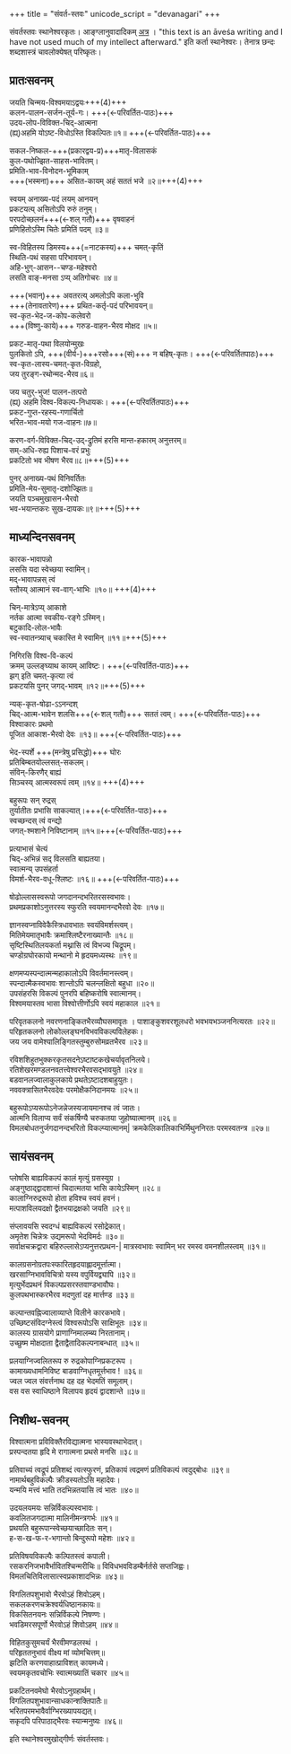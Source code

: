 +++
title = "संवर्त-स्तवः"
unicode_script = "devanagari"
+++

संवर्तस्तवः स्थानेश्वरकृतः। आङ्ग्लानुवादादिकम् [अत्र](https://www.vimarshafoundation.org/samvartastava) । "this text is an āveśa writing and I have not used much of my intellect afterward." इति कर्ता स्थानेश्वरः। तेनात्र छन्दः शब्दशास्त्रं चावलोक्येषत् परिष्कृतः।

## प्रातःसवनम्
जयति चिन्मय-विश्वमयाऽद्वयः+++(4)+++  
कलन-पालन-सर्जन-तूर्य-गः।  +++(←परिवर्तित-पाठः)+++   
उदय-लोप-विविक्त-चिद्-आत्मना  
(ह्य्)अहमि योऽष्ट-विधोऽस्ति विकल्पितः॥१॥ +++(←परिवर्तित-पाठः)+++  

सकल-निष्कल-+++(प्रकारद्वय-प्र)+++मातृ-विलासकं  
कुल-पथोज्झित-साहस-भावितम्।  
प्रमिति-भाव-विनोदन-भूमिकाम्  
+++(भस्मना)+++ असित-कायम् अहं सततं भजे ॥२॥+++(4)+++

स्वयम् अनाख्य-पदं लयम् आनयन्  
प्रकटयत्य् असितोऽपि रुरुं तनुम्।  
परपदोच्छलनं+++(←शल् गतौ)+++ वृषवाहनं  
प्रणिहितोऽस्मि चितेः प्रमितिं पदम् ॥३॥    

स्व-विहितस्य डिमस्य+++(=नाटकस्य)+++ चमत्-कृतिं  
स्थिति-पथं सहसा परिभावयन्।  
अहि-भुग्-आसन--चण्ड-महेश्वरो  
लसति वाङ्-मनसा ऽप्य् अतिगोचरः ॥४॥    

+++(भवान्)+++ अवतरत्य् अमलोऽपि कला-भुवि  
+++(तेनावतारेण)+++ प्रथित-कर्तृ-पदं परिभावयन्॥    
स्व-कृत-भेद-ज-कोप-कलेवरो  
+++(विष्णु-काये)+++ गरुड-वाहन-भैरव मोक्षद ॥५॥    

प्रकट-मातृ-पथा विलयोन्मुखः  
पुलकितो ऽपि, +++(वीर्य-)+++रसो+++(~~सं~~)+++ न बहिष्-कृतः। +++(←परिवर्तितपाठः)+++  
स्व-कृत-लास्य-चमत्-कृत-विग्रहो,  
जय तुरङ्ग-रथोन्मद-भैरव॥६॥    

जय चतुर्-भुज! पालन-तत्परो  
(ह्य्) अहमि विश्व-विकल्प-निधायकः। +++(←परिवर्तितपाठः)+++  
प्रकट-गुप्त-रहस्य-गणार्चितो  
भरित-भाव-मयो गज-वाहनः॥७॥    

करण-वर्ग-विविक्त-चिद्-उद्-द्रुतिमं
हरसि मान्त-हकारम् अनुत्तरम्॥    
सम्-अधि-रुह्य पिशाच-वरं प्रभुः  
प्रकटितो भव भीषण भैरव॥८॥+++(5)+++    

पुनर् अनाख्य-पथं विनिवर्तितः  
प्रमिति-मेय-सुमातृ-दशोज्झितः॥  
जयति पञ्चमुखासन-भैरवो  
भव-भयान्तकरः सुख-दायकः॥९॥+++(5)+++    



## माध्यन्दिनसवनम्

कारक-भावापन्नो  
लससि यदा स्वेच्छया स्वामिन्।  
मद्-भावापन्नस् त्वं  
स्तौस्य् आत्मानं स्व-वाग्-भाभिः ॥१०॥ +++(4)+++   

चिन्-मात्रेऽप्य् आकाशे  
नर्तक आत्मा स्वकीय-रङ्गे ऽस्मिन्।  
बटुकादि-लोल-भावैः  
स्व-स्वातन्त्र्याच् चकास्ति मे स्वामिन् ॥११॥+++(5)+++    


निगिरसि विश्व-वि-कल्पं  
क्रमम् उल्लङ्घ्याथ कायम् आविष्टः। +++(←परिवर्तित-पाठः)+++  
झग् इति चमत्-कृत्या त्वं  
प्रकटयसि पुनर् जगद्-भावम् ॥१२॥+++(5)+++    

न्यक्-कृत-षोढा-ऽऽनन्दश्  
चिद्-आत्म-भावेन शलसि+++(←शल् गतौ)+++ सततं त्वम्। +++(←परिवर्तित-पाठः)+++  
विश्वाकारः प्रथमो  
पूजित आकाश-भैरवो देवः ॥१३॥ +++(←परिवर्तित-पाठः)+++   


भेद-स्पर्शे +++(मन्त्रेषु प्रसिद्धो)+++ घोरः  
प्रतिबिम्बतयोल्लसत्-सकलम्।  
संविन्-किरणैर् बाह्यं  
सिञ्चस्य् आत्मस्वरूपं त्वम् ॥१४॥ +++(4)+++  

बहुरूपः सन् रुद्रस्  
तुर्यातीतः प्रभासि साकल्यात्।+++(←परिवर्तित-पाठः)+++  
स्वच्छन्दस् त्वं वन्द्यो  
जगत्-श्मशाने निविष्टानाम् ॥१५॥+++(←परिवर्तित-पाठः)+++    

प्रत्याभासं चेत्यं  
चिद्-अभिन्नं सद् विलसति बाह्यतया।  
स्वात्मन्य् उपसंहर्ता  
विमर्श-भैरव-वधू-श्लिष्टः ॥१६॥ +++(←परिवर्तित-पाठः)+++   

षोढोल्लासस्वरूपो जगदानन्दभरितरसस्वभावः।  
प्रथमप्रकाशोऽनुत्तरस्य स्फुरति स्वयमानन्दभैरवो देवः ॥१७॥    

ज्ञानस्वप्नाविवेकैस्त्रिधावभातः स्वयंविमर्शस्त्वम्।  
मितिमेयमातृभावैः क्रमाश्लिष्टैरनाख्यान्तैः ॥१८॥    
सृष्टिस्थितिलयकर्ता मथ्नासि त्वं विभज्य चिद्रूपम्।  
चण्डोग्रघोरकायो मन्थानो मे हृदयमध्यस्थः ॥१९॥    

क्षणमप्यस्पन्दात्मन्महाकालोऽपि विवर्तमानस्त्वम्।  
स्पन्दात्मैकस्वभावः शान्तोऽपि चलन्लक्षितो बहुधा ॥२०॥    
उपसंहरसि विकल्पं पुनरपि बहिष्करोषि स्वात्मानम्।  
विश्वमयास्तव भासा विश्वोत्तीर्णोऽपि स्वयं महाकाल ॥२१॥    


परिवृतकलनो नवरणनाङ्कितभैरव्यौघसमावृतः । 
पाशाङ्कुशवरशूलधरो भवभयभञ्जननित्यरतः ॥२२॥    
परिहृतकलनो लोकोल्लङ्घनविभवविकल्पविलेहकः।  
जय जय वामेश्यालिङ्गितस्तुम्बुरुसोमव्रतभैरव ॥२३॥    


रविशशिहुतभुक्करकृतसदनेऽष्टाष्टकखेचर्यावृतनिलये।  
रतिशेखरमण्डलनवतत्त्वेश्वरभैरवसद्भावयुते ॥२४॥    
बडवानलज्वालाकुलकाये प्रथतेऽष्टादशबाहुयुतः।  
नववक्त्रासितभैरवदेवः परमोक्षैकनिदानमयः ॥२५॥    


बहुरूपोऽप्यरूपोऽनेजन्नेजस्यजायमानश्च त्वं जातः।  
आत्मनि विलाप्य सर्वं संकर्षिण्यै चरुकतया जुहोष्यात्मानम् ॥२६॥    
विमलबोधतनुर्जगदानन्दभरितो विकल्प्यात्मानम्|
क्रमकेलिकालिकाभिर्मिथुननिरतः परमस्वतन्त्र ॥२७॥    


## सायंसवनम्

प्लोषसि बाह्यविकल्पं कालं मृत्युं ग्रसस्युग्र ।  
अङ्गुष्ठाद्द्वादशान्तं चिदात्मतया भासि कायेऽस्मिन् ॥२८॥    
कालाग्निरुद्ररूपो होता हविश्च स्वयं हवनं।  
मत्पाशविलयदक्षो द्वैतभयाद्रक्षको जयति ॥२९॥    


संप्लावयसि स्वदग्धं बाह्यविकल्पं रसोद्रेकात्।  
अमृतेश चिन्नेत्रः उद्यमरूपो भेदविमर्दः ॥३०॥    
सर्वाक्षचक्रद्वारा बहिरुल्लासेऽप्यनुत्तरप्रथन-|
मात्रस्वभावः स्वामिन् भर रमस्व वमनशीलस्त्वम् ॥३१॥    


कालग्रसनोग्रतपःस्फारितहृदयाह्लादमूर्त्तात्मा।  
खरसाग्निभावविचित्रो यस्य वपुर्वियद्व्यापि ॥३२॥    
मृत्युर्भेदप्रथनं विकल्पप्रसरस्तवाण्डभावौघः।  
कुलपथभास्करभैरव मदणुतां दह मार्त्तण्ड ॥३३॥    


कल्पान्तवह्निज्वालाव्याप्ते विलीने कारकभावे।  
उच्छिष्टसंविदग्नेस्त्वं विश्वरूपोऽसि साक्षिभूतः ॥३४॥    
कालस्य ग्रासयोगे प्राणाग्निमालम्ब्य निरतानाम्।  
उच्छुष्म मोक्षदाता द्वैताद्वैतादिकल्पनाबन्धात् ॥३५॥    


प्रलयाग्निज्वलितरूप रु रुद्रकोपाग्निप्रकटरूप ।  
कामाख्यधामनिविष्ट बाडवाग्निधृतमूर्त्तभाव ! ॥३६॥    
ज्वल ज्वल संवर्त्तनाथ दह दह भेदमतिं समूलाम्।  
वस वस स्वाधिष्ठाने विलापय हृदयं द्वादशान्ते ॥३७॥    



## निशीथ-सवनम्

विश्वात्मना प्रविविक्तैरविद्यात्मना भास्यवस्थाभेदात्।  
प्रस्पन्दतया हृदि मे रागात्मना प्रथसे मनसि ॥३८॥    


प्रतिवाच्यं त्वद्रूपं प्रतिशब्दं त्वत्स्फुरणं,
प्रतिकायं त्वद्रमणं प्रतिविकल्पं त्वदुद्बोधः ॥३९॥    
नामार्थबहुविकल्पैः क्रीडस्यतोऽसि महादेवः।  
यन्मयि मत्त्वं भाति तदभिन्नतयासि त्वं भातः ॥४०॥    


उदयलयमयः सन्निर्विकल्पस्वभावः।  
कवलितजगदात्मा मालिनीमन्त्रगर्भः ॥४१॥    
प्रथयति बहुरूपान्स्वेच्छयाच्छादितः सन्।  
ह-स-ख-फ-र-भगान्तो बिन्दुरूपो महेशः ॥४२॥    


प्रतिविषयविकल्पैः कल्पितस्त्वं कपाली।  
रसकरनिजभावैर्भावितश्चिन्मरीचिः॥ 
विविधभवविडम्बैर्नर्तसे सप्तजिह्वः।  
विमलचितिविलासात्स्वप्रकाशादभिन्नः ॥४३॥    


विगलितपशुभावो भैरवोऽहं शिवोऽहम्।  
सकलकरणचक्रेश्वर्यधिष्ठानकायः॥    
विकसितनयनः सन्निर्विकल्पे निषण्णः।  
भवडिमरसपूर्णो भैरवोऽहं शिवोऽहम् ॥४४॥    

विहितकुसुमचर्यं भैरवीमण्डलस्थं ।  
परिहृततनुभावं वीक्ष्य मां व्योमचित्तम्॥    
झटिति करणवाहात्प्राविशत् कायमध्ये।  
स्वयमकृतवचोभिः स्वात्मख्यातिं चकार ॥४५॥    


प्रकटितनवमेघो भैरवोऽनुग्रहार्थम्।  
विगलितपशुभावान्साधकान्शक्तिपातैः॥  
भरितपरमभावैर्वाग्भिरख्यापयद्यत्।  
सकृदपि परिपाठाद्भैरवः स्यान्मनुष्यः ॥४६॥    


इति स्थानेश्वरमुखोद्गीर्णः संवर्तस्तवः।  


